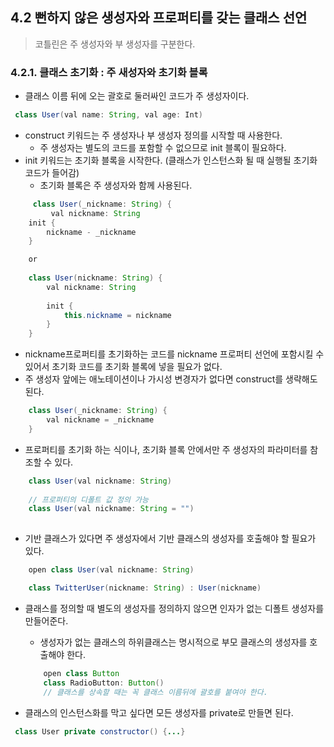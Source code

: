 ## 4.2 뻔하지 않은 생성자와 프로퍼티를 갖는 클래스 선언
> 코틀린은 주 생성자와 부 생성자를 구분한다.

### 4.2.1. 클래스 초기화 : 주 새성자와 초기화 블록
* 클래스 이름 뒤에 오는 괄호로 둘러싸인 코드가 주 생성자이다.
``` java
 class User(val name: String, val age: Int)
```

* construct 키워드는 주 생성자나 부 생성자 정의를 시작할 때 사용한다.
	*  주 생성자는 별도의 코드를 포함할 수 없으므로 init 블록이 필요하다.
* init 키워드는 초기화 블록을 시작한다.  (클래스가 인스턴스화 될 때 실행될 초기화 코드가 들어감)
	* 초기화 블록은 주 생성자와 함께 사용된다.
``` java
	 class User(_nickname: String) {
		 val nickname: String
	init {
		nickname - _nickname
	}

	or
	
	class User(nickname: String) {
		val nickname: String
	
		init {
			this.nickname = nickname
		}
	}
```

* nickname프로퍼티를 초기화하는 코드를 nickname 프로퍼티 선언에 포함시킬 수 있어서 초기화 코드를 초기화 블록에 넣을 필요가 없다. 
*  주 생성자 앞에는 애노테이션이나 가시성 변경자가 없다면 construct를 생략해도 된다.

``` java
	class User(_nickname: String) {
		val nickname = _nickname
	}
```
* 프로퍼티를 초기화 하는 식이나, 초기화 블록 안에서만 주 생성자의 파라미터를 참조할 수 있다.

``` java
	class User(val nickname: String)
	
	// 프로퍼티의 디폴트 값 정의 가능
	class User(val nickname: String = "")
	
```
* 기반 클래스가 있다면 주 생성자에서 기반 클래스의 생성자를 호출해야 할 필요가 있다.
``` java
	open class User(val nickname: String)

	class TwitterUser(nickname: String) : User(nickname)
```

* 클래스를 정의할 때 별도의 생성자를 정의하지 않으면 인자가 없는 디폴트 생성자를 만들어준다.
	* 생성자가 없는 클래스의 하위클래스는 명시적으로 부모 클래스의 생성자를 호출해야 한다.
	``` java
		open class Button
		class RadioButton: Button()
		// 클래스를 상속할 때는 꼭 클래스 이름뒤에 괄호를 붙여야 한다.
	```

* 클래스의 인스턴스화를 막고 싶다면 모든 생성자를 private로 만들면 된다.
``` java
 class User private constructor() {...}
```
